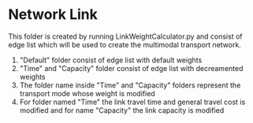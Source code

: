 # Network Link
This folder is created by running LinkWeightCalculator.py and consist of edge list which will be used to create the multimodal transport network. 
1. "Default" folder consist of edge list with default weights
2. "Time" and "Capacity" folder consist of edge list with decreamented weights 
3. The folder name inside "Time" and "Capacity" folders represent the transport mode whose weight is modified
4. For folder named "Time" the link travel time and general travel cost is modified and for name "Capacity" the link capacity is modified